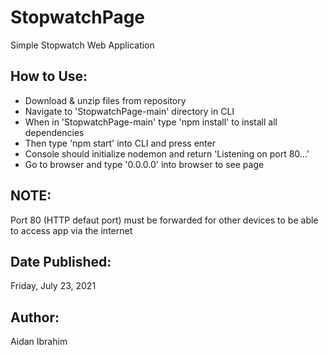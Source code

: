 # StopwatchPage
Simple Stopwatch Web Application

## How to Use:
* Download & unzip files from repository
* Navigate to 'StopwatchPage-main' directory in CLI
* When in 'StopwatchPage-main' type 'npm install' to install all dependencies
* Then type 'npm start' into CLI and press enter
* Console should initialize nodemon and return 'Listening on port 80...'
* Go to browser and type '0.0.0.0' into browser to see page

## NOTE:
Port 80 (HTTP defaut port) must be forwarded for other devices to be able to access app via the internet

## Date Published:
Friday, July 23, 2021

## Author:
Aidan Ibrahim
